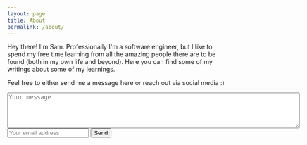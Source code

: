 ```yaml
---
layout: page
title: About
permalink: /about/
---
```


Hey there! I'm Sam. Professionally I'm a software engineer, but I like to spend
my free time learning from all the amazing people there are to be found (both in
my own life and beyond). Here you can find some of my writings about some of my
learnings.

Feel free to either send me a message here or reach out via social media :)

<form action="https://getsimpleform.com/messages?form_api_token=d3e0c0626631753c81170834239f910a" method="post">
  <textarea name='message' placeholder='Your message' cols=80 rows=5></textarea>
  <br>
  <input type='text' name='email' placeholder='Your email address' />
  <input type='submit' value='Send' />
</form>
